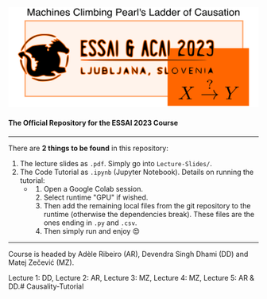 ![](Banner-Tutorial.png)

#### The Official Repository for the ESSAI 2023 Course

---

There are **2 things to be found** in this repository:

1. The lecture slides as `.pdf`. Simply go into `Lecture-Slides/`.
2. The Code Tutorial as `.ipynb` (Jupyter Notebook). Details on running the tutorial:
   * 1. Open a Google Colab session. 
     2. Select runtime "GPU" if wished. 
     3. Then add the remaining local files from the git repository to the runtime (otherwise the dependencies break). These files are the ones ending in `.py` and `.csv`.
     4. Then simply run and enjoy :heart_eyes:

---

Course is headed by Adèle Ribeiro (AR), Devendra Singh Dhami (DD) and Matej Zečević (MZ).

Lecture 1: DD, Lecture 2: AR, Lecture 3: MZ, Lecture 4: MZ, Lecture 5: AR & DD.# Causality-Tutorial
